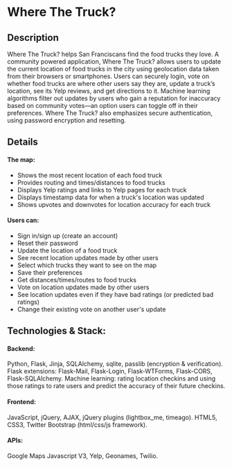 Where The Truck?
================

Description
-------------------
Where The Truck? helps San Franciscans find the food trucks they love.  A community powered application, Where The Truck? allows users to update the current location of food trucks in the city using geolocation data taken from their browsers or smartphones.  Users can securely login, vote on whether food trucks are where other users say they are, update a truck’s location, see its Yelp reviews, and get directions to it.  Machine learning algorithms filter out updates by users who gain a reputation for inaccuracy based on community votes—an option users can toggle off in their preferences.  Where The Truck? also emphasizes secure authentication, using password encryption and resetting.

Details
----------------

<h4>The map:</h4>
<ul>
	<li>Shows the most recent location of each food truck</li>
	<li>Provides routing and times/distances to food trucks</li>
	<li>Displays Yelp ratings and links to Yelp pages for each truck</li>
	<li>Displays timestamp data for when a truck's location was updated</li>
	<li>Shows upvotes and downvotes for location accuracy for each truck</li>
</ul>

<h4>Users can:</h4>
<ul>
	<li>Sign in/sign up (create an account)</li>
	<li>Reset their password</li>
	<li>Update the location of a food truck</li>
	<li>See recent location updates made by other users</li>
	<li>Select which trucks they want to see on the map </li>
	<li>Save their preferences</li>
	<li>Get distances/times/routes to food trucks</li>
	<li>Vote on location updates made by other users</li>
	<li>See location updates even if they have bad ratings (or predicted bad ratings)</li>
	<li>Change their existing vote on another user's update</li>
</ul>

Technologies & Stack: 
------------------------

<h4>Backend:</h4>
	Python, Flask, Jinja, SQLAlchemy, sqlite, passlib (encryption & verification).
	Flask extensions: Flask-Mail, Flask-Login, Flask-WTForms, Flask-CORS, 
	Flask-SQLAlchemy.
	Machine learning: rating location checkins and using those ratings to rate 
	users and predict the accuracy of their future checkins.

<h4>Frontend:</h4>
	JavaScript, jQuery, AJAX, jQuery plugins (lightbox_me, timeago).
	HTML5, CSS3, Twitter Bootstrap (html/css/js framework).

<h4>APIs:</h4>
	Google Maps Javascript V3, Yelp, Geonames, Twilio.
